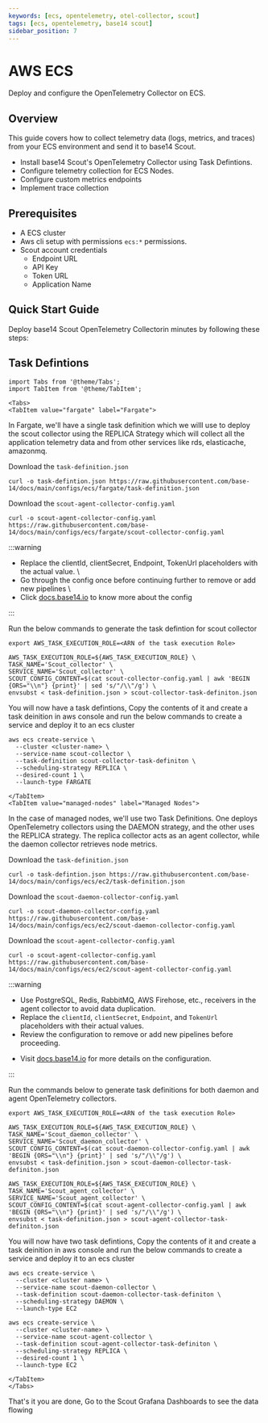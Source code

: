 ```yaml
---
keywords: [ecs, opentelemetry, otel-collector, scout]
tags: [ecs, opentelemetry, base14 scout]
sidebar_position: 7
---
```


# AWS ECS

Deploy and configure the OpenTelemetry Collector on ECS.

## Overview

This guide covers how to collect telemetry data (logs, metrics, and traces)
from your ECS environment and send it to base14 Scout.

- Install base14 Scout's OpenTelemetry Collector using Task Defintions.
- Configure telemetry collection for ECS Nodes.
- Configure custom metrics endpoints
- Implement trace collection

## Prerequisites

- A ECS cluster
- Aws cli setup with permissions `ecs:*` permissions.
- Scout account credentials
  - Endpoint URL
  - API Key
  - Token URL
  - Application Name

## Quick Start Guide

Deploy base14 Scout OpenTelemetry Collectorin minutes by following these
steps:

## Task Defintions

```mdx-code-block
import Tabs from '@theme/Tabs';
import TabItem from '@theme/TabItem';

<Tabs>
<TabItem value="fargate" label="Fargate">
```

In Fargate, we'll have a single task definition which we willl use to deploy the
scout collector using the REPLICA Strategy which will collect all the application
telemetry data and from other services like rds, elasticache, amazonmq.

Download the `task-definition.json`

```shell
curl -o task-defintion.json https://raw.githubusercontent.com/base-14/docs/main/configs/ecs/fargate/task-definition.json
```

Download the `scout-agent-collector-config.yaml`

```shell
curl -o scout-agent-collector-config.yaml https://raw.githubusercontent.com/base-14/docs/main/configs/ecs/fargate/scout-collector-config.yaml
```

:::warning

- Replace the clientId, clientSecret, Endpoint,
  TokenUrl placeholders with the actual value. \
- Go through the config once before continuing
  further to remove or add new pipelines \
- Click [docs.base14.io](https://docs.base14.io/instrument/collector-setup/otel-collector-config)
  to know more about the config

:::

Run the below commands to generate the task defintion for scout collector

```shell
export AWS_TASK_EXECUTION_ROLE=<ARN of the task execution Role>

AWS_TASK_EXECUTION_ROLE=${AWS_TASK_EXECUTION_ROLE} \
TASK_NAME='Scout_collector' \
SERVICE_NAME='Scout_collector' \
SCOUT_CONFIG_CONTENT=$(cat scout-collector-config.yaml | awk 'BEGIN {ORS="\\n"} {print}' | sed 's/"/\\"/g') \
envsubst < task-definition.json > scout-collector-task-definiton.json

```

You will now have a task defintions, Copy the contents of it
and create a task deinition in aws console and run the below
commands to create a service and deploy it to an ecs cluster

```shell
aws ecs create-service \
  --cluster <cluster-name> \
  --service-name scout-collector \
  --task-definition scout-collector-task-definiton \
  --scheduling-strategy REPLICA \
  --desired-count 1 \
  --launch-type FARGATE
```

```mdx-code-block
</TabItem>
<TabItem value="managed-nodes" label="Managed Nodes">
```

In the case of managed nodes, we'll use two Task Definitions. One deploys
OpenTelemetry collectors using the DAEMON strategy, and the other uses the
REPLICA strategy. The replica collector acts as an agent collector, while the
daemon collector retrieves node metrics.

Download the `task-definition.json`

```shell
curl -o task-defintion.json https://raw.githubusercontent.com/base-14/docs/main/configs/ecs/ec2/task-definition.json
```

Download the `scout-daemon-collector-config.yaml`

```shell
curl -o scout-daemon-collector-config.yaml https://raw.githubusercontent.com/base-14/docs/main/configs/ecs/ec2/scout-daemon-collector-config.yaml
```

Download the `scout-agent-collector-config.yaml`

```shell
curl -o scout-agent-collector-config.yaml https://raw.githubusercontent.com/base-14/docs/main/configs/ecs/ec2/scout-agent-collector-config.yaml
```

:::warning

- Use PostgreSQL, Redis, RabbitMQ, AWS Firehose, etc., receivers in the agent
  collector to avoid data duplication.
- Replace the `clientId`, `clientSecret`, `Endpoint`, and `TokenUrl`
  placeholders with their actual values.
- Review the configuration to remove or add new pipelines before proceeding.
<!-- markdownlint-disable-next-line MD013 -->
- Visit [docs.base14.io](https://docs.base14.io/instrument/collector-setup/otel-collector-config) for more details on the configuration.

:::

Run the commands below to generate task definitions for both daemon and agent
OpenTelemetry collectors.

```shell
export AWS_TASK_EXECUTION_ROLE=<ARN of the task execution Role>

AWS_TASK_EXECUTION_ROLE=${AWS_TASK_EXECUTION_ROLE} \
TASK_NAME='Scout_daemon_collector' \
SERVICE_NAME='Scout_daemon_collector' \
SCOUT_CONFIG_CONTENT=$(cat scout-daemon-collector-config.yaml | awk 'BEGIN {ORS="\\n"} {print}' | sed 's/"/\\"/g') \
envsubst < task-definition.json > scout-daemon-collector-task-definiton.json

AWS_TASK_EXECUTION_ROLE=${AWS_TASK_EXECUTION_ROLE} \
TASK_NAME='Scout_agent_collector' \
SERVICE_NAME='Scout_agent_collector' \
SCOUT_CONFIG_CONTENT=$(cat scout-agent-collector-config.yaml | awk 'BEGIN {ORS="\\n"} {print}' | sed 's/"/\\"/g') \
envsubst < task-definition.json > scout-agent-collector-task-definiton.json
```

You will now have two task defintions, Copy the contents of
it and create a task deinition in aws console and run the
below commands to create a service and deploy it to an ecs cluster

```shell
aws ecs create-service \
  --cluster <cluster name> \
  --service-name scout-daemon-collector \
  --task-definition scout-daemon-collector-task-definiton \
  --scheduling-strategy DAEMON \
  --launch-type EC2

aws ecs create-service \
  --cluster <cluster-name> \
  --service-name scout-agent-collector \
  --task-definition scout-agent-collector-task-definiton \
  --scheduling-strategy REPLICA \
  --desired-count 1 \
  --launch-type EC2
```

```mdx-code-block
</TabItem>
</Tabs>
```

That's it you are done, Go to the Scout Grafana Dashboards to see the data flowing
